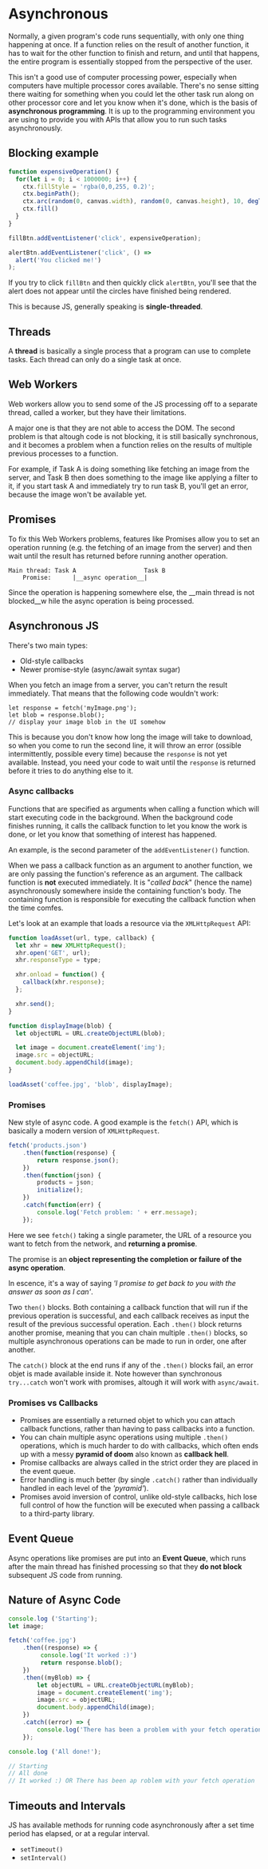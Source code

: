 # Asynchronous

Normally, a given program's code runs sequentially, with only one thing happening at once. If a function relies on the result of another function, it has to wait for the other function to finish and return, and until that happens, the entire program is essentially stopped from the perspective of the user.

This isn't a good use of computer processing power, especially when computers have multiple processor cores available. There's no sense sitting there waiting for something when you could let the other task run along on other processor core and let you know when it's done, which is the basis of __asynchronous programming__. It is up to the programming environment you are using to provide you with APIs that allow you to run such tasks asynchronously.

## Blocking example

```javascript
function expensiveOperation() {
  for(let i = 0; i < 1000000; i++) {
    ctx.fillStyle = 'rgba(0,0,255, 0.2)';
    ctx.beginPath();
    ctx.arc(random(0, canvas.width), random(0, canvas.height), 10, degToRad(0), degToRad(360), false);
    ctx.fill()
  }
}

fillBtn.addEventListener('click', expensiveOperation);

alertBtn.addEventListener('click', () =>
  alert('You clicked me!')
);
```

If you try to click `fillBtn` and then quickly click `alertBtn`, you'll see that the alert does not appear until the circles have finished being rendered.

This is because JS, generally speaking is __single-threaded__.

## Threads

A __thread__ is basically a single process that a program can use to complete tasks. Each thread can only do a single task at once.

## Web Workers

Web workers allow you to send some of the JS processing off to a separate thread, called a worker, but they have their limitations.

A major one is that they are not able to access the DOM. The second problem is that altough code is not blocking, it is still basically synchronous, and it becomes a problem when a function relies on the results of multiple previous processes to a function.

For example, if Task A is doing something like fetching an image from the server, and Task B then does something to the image like applying a filter to it, if you start task A and immediately try to run task B, you'll get an error, because the image won't be available yet.

## Promises

To fix this Web Workers problems, features like Promises allow you to set an operation running (e.g. the fetching of an image from the server) and then wait until the result has returned before running another operation.

```
Main thread: Task A                   Task B
    Promise:      |__async operation__|
```

Since the operation is happening somewhere else, the __main thread is not blocked__w hile the async operation is being processed.

## Asynchronous JS

There's two main types:

* Old-style callbacks
* Newer promise-style (async/await syntax sugar)

When you fetch an image from a server, you can't return the result immediately. That means that the following code wouldn't work:

```javascirpt
let response = fetch('myImage.png');
let blob = response.blob();
// display your image blob in the UI somehow
```

This is because you don't know how long the image will take to download, so when you come to run the second line, it will throw an error (ossible intermittently, possible every time) because the `response` is not yet available. Instead, you need your code to wait until the `response` is returned before it tries to do anything else to it.

### Async callbacks

Functions that are specified as arguments when calling a function which will start executing code in the background. When the background code finishes running, it calls the callback function to let you know the work is done, or let you know that something of interest has happened.

An example, is the second parameter of the `addEventListener()` function.

When we pass a callback function as an argument to another function, we are only passing the function's reference as an argument. The callback function is __not__ executed immediately. It is "_called back_" (hence the name) asynchronously somewhere inside the containing function's body. The containing function is responsible for executing the callback function when the time comfes.

Let's look at an example that loads a resource via the `XMLHttpRequest` API:

```javascript
function loadAsset(url, type, callback) {
  let xhr = new XMLHttpRequest();
  xhr.open('GET', url);
  xhr.responseType = type;

  xhr.onload = function() {
    callback(xhr.response);
  };

  xhr.send();
}

function displayImage(blob) {
  let objectURL = URL.createObjectURL(blob);

  let image = document.createElement('img');
  image.src = objectURL;
  document.body.appendChild(image);
}

loadAsset('coffee.jpg', 'blob', displayImage);
```

### Promises

New style of async code. A good example is the `fetch()` API, which is basically a modern version of `XMLHttpRequest`.

```javascript
fetch('products.json')
    .then(function(response) {
        return response.json();
    })
    .then(function(json) {
        products = json;
        initialize();
    })
    .catch(function(err) {
        console.log('Fetch problem: ' + err.message);
    });
```

Here we see `fetch()` taking a single parameter, the URL of a resource you want to fetch from the network, and __returning a promise__.

The promise is an __object representing the completion or failure of the async operation__.

In escence, it's a way of saying _'I promise to get back to you with the answer as soon as I can'_.

Two `then()` blocks. Both containing a callback function that will run if the previous operation is successful, and each callback receives as input the result of the previous successful operation. Each `.then()` block returns another promise, meaning that you can chain multiple `.then()` blocks, so multiple asynchronous operations can be made to run in order, one after another.

The `catch()` block at the end runs if any of the `.then()` blocks fail, an error objet is made available inside it. Note however than synchronous `try...catch` won't work with promises, altough it will work with `async/await`.

### Promises vs Callbacks

* Promises are essentially a returned objet to which you can attach callback functions, rather than having to pass callbacks into a function.
* You can chain multiple async operations using multiple `.then()` operations, which is much harder to do with callbacks, which often ends up with a messy __pyramid of doom__ also known as __callback hell__.
* Promise callbacks are always called in the strict order they are placed in the event queue.
* Error handling is much better (by single `.catch()` rather than individually handled in each level of the _'pyramid'_).
* Promises avoid inversion of control, unlike old-style callbacks, hich lose full control of how the function will be executed when passing a callback to a third-party library.

## Event Queue

Async operations like promises are put into an __Event Queue__, which runs after the main thread has finished processing so that they __do not block__ subsequent JS code from running.

## Nature of Async Code

```javascript
console.log ('Starting');
let image;

fetch('coffee.jpg')
    .then((response) => {
         console.log('It worked :)')
         return response.blob();
    })
    .then((myBlob) => {
        let objectURL = URL.createObjectURL(myBlob);
        image = document.createElement('img');
        image.src = objectURL;
        document.body.appendChild(image);
    })
    .catch((error) => {
        console.log('There has been a problem with your fetch operation: ' + error.message);
    });

console.log ('All done!');

// Starting
// All done
// It worked :) OR There has been ap roblem with your fetch operation
```

## Timeouts and Intervals

JS has available methods for running code asynchronously after a set time period has elapsed, or at a regular interval.

* `setTimeout()`
* `setInterval()`
